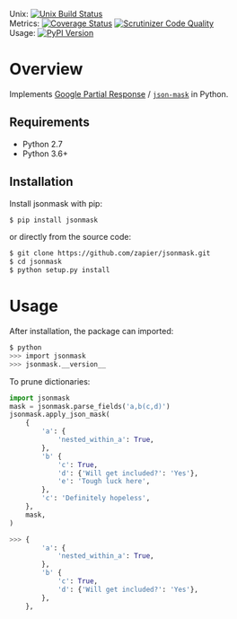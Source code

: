 Unix: [![Unix Build Status](https://img.shields.io/travis/zapier/jsonmask/master.svg)](https://travis-ci.org/zapier/jsonmask) <br>Metrics: [![Coverage Status](https://img.shields.io/coveralls/zapier/jsonmask/master.svg)](https://coveralls.io/r/zapier/jsonmask) [![Scrutinizer Code Quality](https://img.shields.io/scrutinizer/g/zapier/jsonmask.svg)](https://scrutinizer-ci.com/g/zapier/jsonmask/?branch=master)<br>Usage: [![PyPI Version](https://img.shields.io/pypi/v/jsonmask.svg)](https://pypi.org/project/jsonmask)

# Overview

Implements [Google Partial Response](https://developers.google.com/discovery/v1/performance#partial-response) / [`json-mask`](https://github.com/nemtsov/json-mask) in Python.

## Requirements

* Python 2.7
* Python 3.6+

## Installation

Install jsonmask with pip:

```sh
$ pip install jsonmask
```

or directly from the source code:

```sh
$ git clone https://github.com/zapier/jsonmask.git
$ cd jsonmask
$ python setup.py install
```

# Usage

After installation, the package can imported:

```sh
$ python
>>> import jsonmask
>>> jsonmask.__version__
```

To prune dictionaries:

```py
import jsonmask
mask = jsonmask.parse_fields('a,b(c,d)')
jsonmask.apply_json_mask(
    {
        'a': {
            'nested_within_a': True,
        },
        'b' {
            'c': True,
            'd': {'Will get included?': 'Yes'},
            'e': 'Tough luck here',
        },
        'c': 'Definitely hopeless',
    },
    mask,
)

>>> {
        'a': {
            'nested_within_a': True,
        },
        'b' {
            'c': True,
            'd': {'Will get included?': 'Yes'},
        },
    },
```
